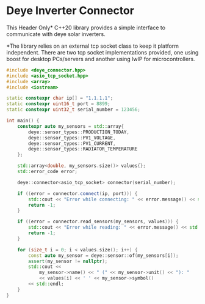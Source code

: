 # Deye Inverter Connector
This Header Only* C++20 library provides a simple interface to communicate with deye solar inverters.

*The library relies on an external tcp socket class to keep it platform independent. There are two tcp socket implementations provided, one using boost for desktop PCs/servers and another using lwIP for microcontrollers.

```c++
#include <deye_connector.hpp>
#include <asio_tcp_socket.hpp>
#include <array>
#include <iostream>

static constexpr char ip[] = "1.1.1.1";
static constexpr uint16_t port = 8899;
static constexpr uint32_t serial_number = 123456;

int main() {
	constexpr auto my_sensors = std::array{
		deye::sensor_types::PRODUCTION_TODAY,
		deye::sensor_types::PV1_VOLTAGE,
		deye::sensor_types::PV1_CURRENT,
		deye::sensor_types::RADIATOR_TEMPERATURE
	};

	std::array<double, my_sensors.size()> values{};
	std::error_code error;

	deye::connector<asio_tcp_socket> connector(serial_number);

	if ((error = connector.connect(ip, port))) {
		std::cout << "Error while connecting: " << error.message() << std::endl;
		return -1;
	}

	if ((error = connector.read_sensors(my_sensors, values))) {
		std::cout << "Error while reading: " << error.message() << std::endl;
		return -1;
	}

	for (size_t i = 0; i < values.size(); i++) {
		const auto my_sensor = deye::sensor::of(my_sensors[i]);
		assert(my_sensor != nullptr);
		std::cout <<
			my_sensor->name() << " (" << my_sensor->unit() << "): "
			<< values[i] << ' ' << my_sensor->symbol()
		<< std::endl;
	}
}

